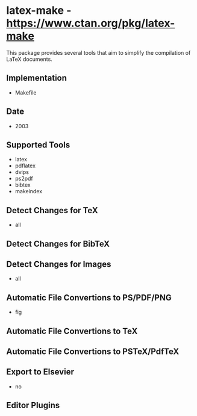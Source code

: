 # latex-make - https://www.ctan.org/pkg/latex-make
This package provides several tools that aim to simplify the compilation of LaTeX documents.

## Implementation
- Makefile

## Date
- 2003

## Supported Tools
- latex
- pdflatex
- dvips
- ps2pdf
- bibtex
- makeindex

## Detect Changes for TeX
- all

## Detect Changes for BibTeX

## Detect Changes for Images
- all

## Automatic File Convertions to PS/PDF/PNG
- fig

## Automatic File Convertions to TeX

## Automatic File Convertions to PSTeX/PdfTeX

## Export to Elsevier
- no

## Editor Plugins
